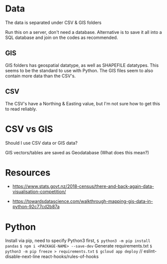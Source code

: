 # Data

The data is separated under CSV & GIS folders

Run this on a server, don't need a database.
Alternative is to save it all into a SQL database and join on the codes as recommended.

## GIS
GIS folders has geospatial datatype, as well as SHAPEFILE datatypes.
This seems to be the standard to use with Python.
The GIS files seem to also contain more data than the CSV's.

## CSV
The CSV's have a Northing & Easting value, but I'm not sure how to get this to read reliably.


# CSV vs GIS
Should I use CSV data or GIS data?

GIS vectors/tables are saved as Geodatabase (What does this mean?)


# Resources
- https://www.stats.govt.nz/2018-census/there-and-back-again-data-visualisation-competition/

- https://towardsdatascience.com/walkthrough-mapping-gis-data-in-python-92c77cd2b87a

# Python

Install via pip, need to specify Python3 first,
`$ python3 -m pip install pandas`
`$ npm i <PACKAGE-NAME> --save-dev`
Generate requirements.txt
`$ python3 -m pip freeze > requirements.txt`
`$ gcloud app deploy`
// eslint-disable-next-line react-hooks/rules-of-hooks
